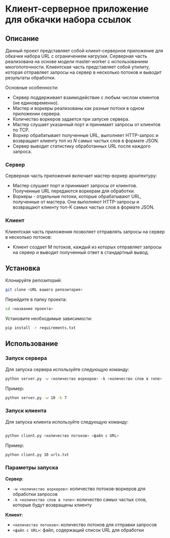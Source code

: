 # Клиент-серверное приложение для обкачки набора ссылок

## Описание
Данный проект представляет собой клиент-серверное приложение для обкачки набора URL с ограничением нагрузки. Серверная часть реализована на основе модели master-worker с использованием многопоточности. Клиентская часть представляет собой утилиту, которая отправляет запросы на сервер в несколько потоков и выводит результаты обработки.

Основные особенности:
- Сервер поддерживает взаимодействие с любым числом клиентов (не единовременно).
- Мастер и воркеры реализованы как разные потоки в одном приложении сервера.
- Количество воркеров задается при запуске сервера.
- Мастер слушает указанный порт и принимает запросы от клиентов по TCP.
- Воркер обрабатывает полученные URL, выполняет HTTP-запрос и возвращает клиенту топ из *N* самых частых слов в формате JSON.
- Сервер выводит статистику обработанных URL после каждого запроса.


### Сервер

Серверная часть приложения включает мастер-воркер архитектуру:

- Мастер слушает порт и принимает запросы от клиентов. Полученные URL передаются воркерам для обработки.
- Воркеры - отдельные потоки, которые обрабатывают URL, полученные от мастера. Они выполняют HTTP-запросы и возвращают клиенту топ-K самых частых слов в формате JSON.

### Клиент

Клиентская часть приложения позволяет отправлять запросы на сервер в несколько потоков:

- Клиент создает M потоков, каждый из которых отправляет запросы на сервер и выводит полученный ответ в стандартный вывод.

## Установка
Клонируйте репозиторий:

```bash
git clone <URL вашего репозитория>
```

Перейдите в папку проекта:

```bash
cd <название проекта>
```

Установите необходимые зависимости:

```bash
pip install -r requirements.txt
```

## Использование
### Запуск сервера

Для запуска сервера используйте следующую команду:

```bash
python server.py -w <количество воркеров> -k <количество слов в топе>
```
Пример:

```bash
python server.py -w 10 -k 7
```

### Запуск клиента

Для запуска клиента используйте следующую команду:

```bash

python client.py <количество потоков> <файл с URL>
```

Пример:

```bash
python client.py 10 urls.txt
```

### Параметры запуска
**Сервер**:

- `-w <количество воркеров>`: количество потоков-воркеров для обработки запросов
- `-k <количество слов в топе>`: количество самых частых слов, которые будут возвращены клиенту

**Клиент**:
- `<количество потоков>`: количество потоков для отправки запросов
- `<файл с URL>`: файл, содержащий список URL для обработки
